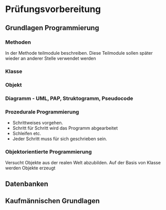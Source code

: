# Prüfungsvorbereitung

## Grundlagen Programmierung

### Methoden 
In der Methode teilmodule beschreiben. Diese Teilmodule sollen später wieder an anderer Stelle verwendet werden

### Klasse


### Objekt


### Diagramm - UML, PAP, Struktogramm, Pseudocode


### Prozedurale Programmierung
+ Schrittweises vorgehen.
+ Schritt für Schritt wird das Programm abgearbeitet
+ Schleifen etc. 
+ Jeder Schritt muss für sich geschrieben sein.

### Objektorientierte Programmierung
Versucht Objekte aus der realen Welt abzubilden.
Auf der Basis von Klasse werden Objekte erzeugt

## Datenbanken





## Kaufmännischen Grundlagen